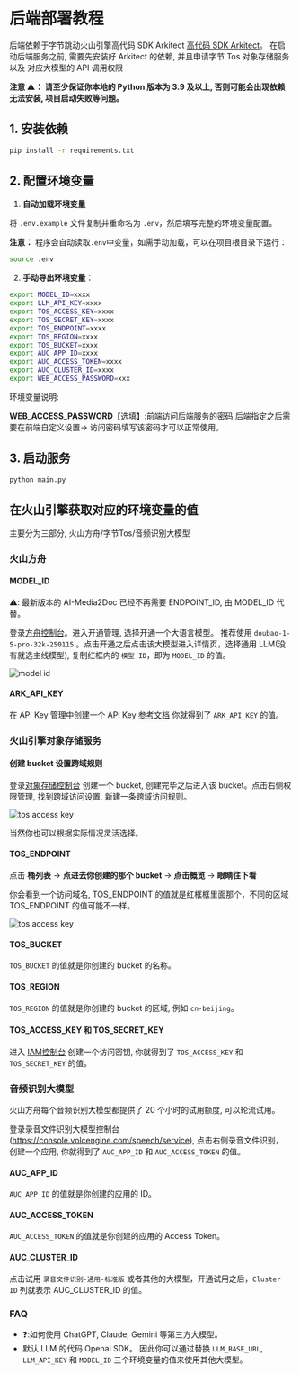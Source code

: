 # 后端部署教程

后端依赖于字节跳动火山引擎高代码 SDK Arkitect [高代码 SDK Arkitect](https://github.com/volcengine/ai-app-lab/blob/main/arkitect/README.md)。 
在启动后端服务之前, 需要先安装好 Arkitect 的依赖, 并且申请字节 Tos 对象存储服务 以及 对应大模型的 API 调用权限

**注意 ⚠️： 请至少保证你本地的 Python 版本为 3.9 及以上, 否则可能会出现依赖无法安装, 项目启动失败等问题。**

## 1. 安装依赖
```bash
pip install -r requirements.txt
```

## 2. 配置环境变量

1. **自动加载环境变量**

将 `.env.example` 文件复制并重命名为 `.env`，然后填写完整的环境变量配置。

**注意：** 程序会自动读取`.env`中变量，如需手动加载，可以在项目根目录下运行：
```bash
source .env
```

2. **手动导出环境变量**：

```bash
export MODEL_ID=xxxx
export LLM_API_KEY=xxxx
export TOS_ACCESS_KEY=xxxx
export TOS_SECRET_KEY=xxxx
export TOS_ENDPOINT=xxxx
export TOS_REGION=xxxx
export TOS_BUCKET=xxxx
export AUC_APP_ID=xxxx
export AUC_ACCESS_TOKEN=xxxx
export AUC_CLUSTER_ID=xxxx 
export WEB_ACCESS_PASSWORD=xxx
```
环境变量说明:

**WEB_ACCESS_PASSWORD**【选填】:前端访问后端服务的密码,后端指定之后需要在前端自定义设置-> 访问密码填写该密码才可以正常使用。


## 3. 启动服务
```bash
python main.py
```

## 在火山引擎获取对应的环境变量的值
主要分为三部分, 火山方舟/字节Tos/音频识别大模型

### 火山方舟
#### MODEL_ID

⚠️: 最新版本的 AI-Media2Doc 已经不再需要 ENDPOINT_ID, 由 MODEL_ID 代替。

登录[方舟控制台](https://console.volcengine.com/ark/region:ark+cn-beijing/openManagement?projectName=default)。进入开通管理, 选择开通一个大语言模型。
推荐使用 `doubao-1-5-pro-32k-250115` 。点击开通之后点击该大模型进入详情页，选择通用 LLM(没有就选主线模型), 复制红框内的 `模型 ID`，即为 `MODEL_ID` 的值。


<p>
<img src="../docs/images/model_id.png" alt="model id">
</p>



#### ARK_API_KEY
在 API Key 管理中创建一个 API Key [参考文档](https://www.volcengine.com/docs/82379/1399008#_3-%E5%88%9B%E5%BB%BAAPIKey) 你就得到了 `ARK_API_KEY` 的值。

### 火山引擎对象存储服务
#### 创建 bucket 设置跨域规则
登录[对象存储控制台](https://console.volcengine.com/tos) 创建一个 bucket, 创建完毕之后进入该 bucket。点击右侧权限管理, 找到跨域访问设置, 新建一条跨域访问规则。
<p>
<img src="../docs/images/cors.png" alt="tos access key">
</p>
当然你也可以根据实际情况灵活选择。

#### TOS_ENDPOINT
点击 **桶列表** -> **点进去你创建的那个 bucket** -> **点击概览** -> **眼睛往下看**

你会看到一个访问域名, TOS_ENDPOINT 的值就是红框框里面那个，不同的区域 TOS_ENDPOINT 的值可能不一样。
<p>
<img src="../docs/images/tos_endpoint.png" alt="tos access key">
</p>


#### TOS_BUCKET
`TOS_BUCKET` 的值就是你创建的 bucket 的名称。

#### TOS_REGION
`TOS_REGION` 的值就是你创建的 bucket 的区域, 例如 `cn-beijing`。


#### TOS_ACCESS_KEY 和 TOS_SECRET_KEY
进入 [IAM控制台](https://console.volcengine.com/iam/keymanage) 创建一个访问密钥,
你就得到了 `TOS_ACCESS_KEY` 和 `TOS_SECRET_KEY` 的值。


### 音频识别大模型

火山方舟每个音频识别大模型都提供了 20 个小时的试用额度, 可以轮流试用。

登录录音文件识别大模型控制台(https://console.volcengine.com/speech/service), 点击右侧录音文件识别， 创建一个应用, 你就得到了 `AUC_APP_ID` 和 `AUC_ACCESS_TOKEN` 的值。


#### AUC_APP_ID
`AUC_APP_ID` 的值就是你创建的应用的 ID。

#### AUC_ACCESS_TOKEN
`AUC_ACCESS_TOKEN` 的值就是你创建的应用的 Access Token。


#### AUC_CLUSTER_ID
点击试用 `录音文件识别-通用-标准版` 或者其他的大模型，开通试用之后，`Cluster ID` 列就表示 AUC_CLUSTER_ID 的值。



### FAQ
- ❓:如何使用 ChatGPT, Claude, Gemini 等第三方大模型。
-  默认 LLM 的代码 Openai SDK。 因此你可以通过替换 `LLM_BASE_URL`, `LLM_API_KEY` 和 `MODEL_ID` 三个环境变量的值来使用其他大模型。







